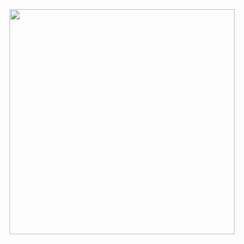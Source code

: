 
<image src="https://github.com/sandartchip/TIL/assets/15938354/ad829fc1-bc4c-4175-b460-bb6ddd53b4c4" style="width:400px"/>


